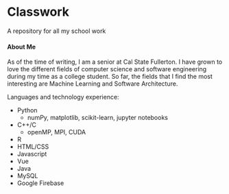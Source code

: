# Classwork

A repository for all my school work

#### About Me
As of the time of writing, I am a senior at Cal State Fullerton. I have grown to love the different fields of computer science and software engineering during my time as a college student. So far, the fields that I find the most interesting are Machine Learning and Software Architecture.

Languages and technology experience:
- Python
  - numPy, matplotlib, scikit-learn, jupyter notebooks
- C++/C
  - openMP, MPI, CUDA
- R
- HTML/CSS
- Javascript
- Vue
- Java
- MySQL
- Google Firebase
